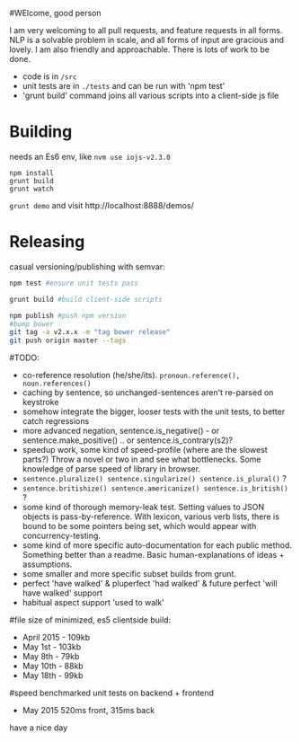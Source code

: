 #WElcome, good person

I am very welcoming to all pull requests, and feature requests in all forms.
NLP is a solvable problem in scale, and all forms of input are gracious and lovely. I am also friendly and approachable. There is lots of work to be done.

* code is in ```/src```
* unit tests are in ```./tests``` and can be run with 'npm test'
* 'grunt build' command joins all various scripts into a client-side js file

# Building
needs an Es6 env, like `nvm use iojs-v2.3.0`
```
npm install
grunt build
grunt watch
```

`grunt demo`
and visit http://localhost:8888/demos/

# Releasing
casual versioning/publishing with semvar:

```bash
npm test #ensure unit tests pass

grunt build #build client-side scripts

npm publish #push npm version
#bump bower
git tag -a v2.x.x -m "tag bower release"
git push origin master --tags
```

#TODO:
* co-reference resolution (he/she/its). ```pronoun.reference(), noun.references()```
* caching by sentence, so unchanged-sentences aren't re-parsed on keystroke
* somehow integrate the bigger, looser tests with the unit tests, to better catch regressions
* more advanced negation, sentence.is_negative() - or sentence.make_positive() .. or sentence.is_contrary(s2)?
* speedup work, some kind of speed-profile (where are the slowest parts?) Throw a novel or two in and see what bottlenecks. Some knowledge of parse speed of library in browser.
* ```sentence.pluralize() sentence.singularize() sentence.is_plural()``` ?
* ```sentence.britishize() sentence.americanize() sentence.is_british()``` ?
* some kind of thorough memory-leak test. Setting values to JSON objects is pass-by-reference. With lexicon, various verb lists, there is bound to be some pointers being set, which would appear with concurrency-testing.
* some kind of more specific auto-documentation for each public method. Something better than a readme. Basic human-explanations of ideas + assumptions.
* some smaller and more specific subset builds from grunt.
* perfect 'have walked' & pluperfect 'had walked' & future perfect 'will have walked' support
* habitual aspect support 'used to walk'


#file size
of minimized, es5 clientside build:
* April 2015 - 109kb
* May 1st - 103kb
* May 8th - 79kb
* May 10th - 88kb
* May 18th - 99kb

#speed
benchmarked unit tests on backend + frontend
* May 2015  520ms front, 315ms back

have a nice day

